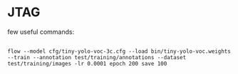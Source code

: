 # JTAG

few useful commands:

##

```
flow --model cfg/tiny-yolo-voc-3c.cfg --load bin/tiny-yolo-voc.weights --train --annotation test/training/annotations --dataset test/training/images -lr 0.0001 epoch 200 save 100
```

